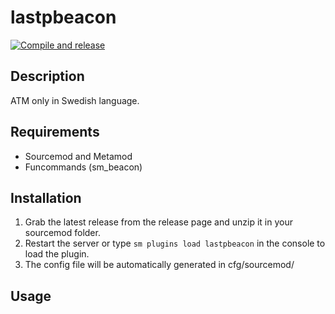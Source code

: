 # lastpbeacon

[![Compile and release](https://github.com/Leakoni/lastpbeacon/actions/workflows/main.yml/badge.svg?branch=main)](https://github.com/Leakoni/lastpbeacon/actions/workflows/main.yml)

## Description

ATM only in Swedish language.

## Requirements

- Sourcemod and Metamod
- Funcommands (sm_beacon)

## Installation

1. Grab the latest release from the release page and unzip it in your sourcemod folder.
2. Restart the server or type `sm plugins load lastpbeacon` in the console to load the plugin.
3. The config file will be automatically generated in cfg/sourcemod/

## Usage
